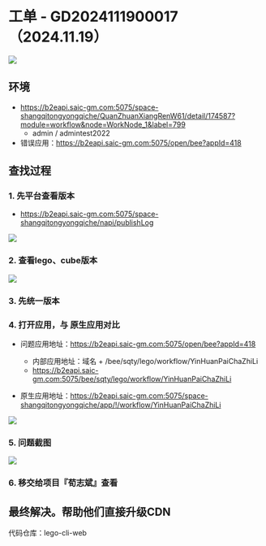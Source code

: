 # 工单 - GD2024111900017 （2024.11.19）

![](/docs/0-工单维度-项目工单记录/上汽通用/images/001.png)



## 环境

* https://b2eapi.saic-gm.com:5075/space-shangqitongyongqiche/QuanZhuanXiangRenW61/detail/174587?module=workflow&node=WorkNode_1&label=799
    * admin / admintest2022
* 错误应用：https://b2eapi.saic-gm.com:5075/open/bee?appId=418



## 查找过程

### 1. 先平台查看版本

* https://b2eapi.saic-gm.com:5075/space-shangqitongyongqiche/napi/publishLog

![](/docs/0-工单维度-项目工单记录/上汽通用/images/003.png)



### 2. 查看lego、cube版本

![](/docs/0-工单维度-项目工单记录/上汽通用/images/004.png)



### 3. 先统一版本



### 4. 打开应用，与 原生应用对比

* 问题应用地址：https://b2eapi.saic-gm.com:5075/open/bee?appId=418
    * 内部应用地址：域名 +  /bee/sqty/lego/workflow/YinHuanPaiChaZhiLi
    * https://b2eapi.saic-gm.com:5075/bee/sqty/lego/workflow/YinHuanPaiChaZhiLi



* 原生应用地址：https://b2eapi.saic-gm.com:5075/space-shangqitongyongqiche/app/!/workflow/YinHuanPaiChaZhiLi

![](/docs/0-工单维度-项目工单记录/上汽通用/images/005.png)



### 5. 问题截图

![](/docs/0-工单维度-项目工单记录/上汽通用/images/006.png)



### 6. 移交给项目『荀志斌』查看



## 最终解决。帮助他们直接升级CDN

代码仓库：lego-cli-web





